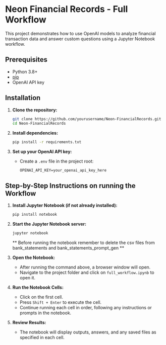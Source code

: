# Neon Financial Records - Full Workflow

This project demonstrates how to use OpenAI models to analyze financial transaction data and answer custom questions using a Jupyter Notebook workflow.

## Prerequisites

- Python 3.8+
- [pip](https://pip.pypa.io/en/stable/installation/)
- OpenAI API key

## Installation

1. **Clone the repository:**
   ```sh
   git clone https://github.com/yourusername/Neon-FinancialRecords.git
   cd Neon-FinancialRecords
   ```

2. **Install dependencies:**
   ```sh
   pip install -r requirements.txt
   ```

3. **Set up your OpenAI API key:**
   - Create a `.env` file in the project root:
     ```
     OPENAI_API_KEY=your_openai_api_key_here
     ```

## Step-by-Step Instructions on running the Workflow

1. **Install Jupyter Notebook (if not already installed):**
   ```sh
   pip install notebook
   ```

2. **Start the Jupyter Notebook server:**
   ```sh
   jupyter notebook
   ```
   ** Before running the notebook remember to delete the csv files from bank_statements and bank_statements_prompt_gen **

3. **Open the Notebook:**
   - After running the command above, a browser window will open.
   - Navigate to the project folder and click on `full_workflow.ipynb` to open it.

4. **Run the Notebook Cells:**
   - Click on the first cell.
   - Press `Shift + Enter` to execute the cell.
   - Continue running each cell in order, following any instructions or prompts in the notebook.

5. **Review Results:**
   - The notebook will display outputs, answers, and any saved files as specified in each cell.
